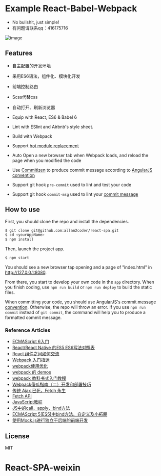 # Example React-Babel-Webpack
- No bullshit, just simple!
- 有问题请联系qq：416175716

![image](https://raw.githubusercontent.com/allan2coder/react-spa/master/screenshots/react%20spa1.png)

## Features

- 自主配置的开发环境
- 采用ES6语法，组件化、模块化开发
- 前端控制路由
- Scss代替css
- 自动打开、刷新浏览器

- Equip with React, ES6 & Babel 6
- Lint with ESlint and Airbnb's style sheet.
- Build with Webpack
- Support [hot module replacement](https://webpack.github.io/docs/hot-module-replacement.html)
- Auto Open a new browser tab when Webpack loads, and reload the page when you modified the code
- Use [Commitizen](https://github.com/commitizen/cz-cli) to produce commit message according to [AngularJS convention](https://github.com/angular/angular.js/blob/master/CONTRIBUTING.md#-git-commit-guidelines)
- Support git hook `pre-commit` used to lint and test your code
- Support git hook `commit-msg` used to lint your [commit message](https://github.com/kentcdodds/validate-commit-msg)


## How to use

First, you should clone the repo and install the dependencies.

```bash
$ git clone git@github.com:allan2coder/react-spa.git
$ cd <yourAppName>
$ npm install
```

Then, launch the project app.

```bash
$ npm start
```

You should see a new browser tap opening and a page of "index.html" in http://127.0.0.1:8080.

From there, you start to develop your own code in the `app` directory. When you finish coding, use `npm run build` or `npm run deploy` to build the static files.

When committing your code, you should use [AngularJS's commit message convention](https://github.com/angular/angular.js/blob/master/CONTRIBUTING.md#-git-commit-guidelines). Otherwise, the repo will throw an error. If you use `npm run commit` instead of `git commit`, the command will help you to produce a formatted commit message.

### Reference Articles
* [ECMAScript 6入门](http://es6.ruanyifeng.com/)
* [React/React Native 的ES5 ES6写法对照表](http://bbs.reactnative.cn/topic/15/react-react-native-%E7%9A%84es5-es6%E5%86%99%E6%B3%95%E5%AF%B9%E7%85%A7%E8%A1%A8)
* [React 组件之间如何交流](http://www.tuicool.com/articles/AzQzEbq)
* [Webpack 入门指迷](https://segmentfault.com/a/1190000002551952)
* [webpack使用优化](https://github.com/lcxfs1991/blog/issues/2)
* [webpack 的 demos](http://zhizhi.betahouse.us/2015/09/27/yi-webpackde-demos/)
* [webpack 教科书式入门教程](https://segmentfault.com/a/1190000005022872)
* [Webpack傻瓜指南（二）开发和部署技巧](https://zhuanlan.zhihu.com/p/20397902)
* [传统 Ajax 已死，Fetch 永生](http://www.jianshu.com/p/THLARe#)
* [Fetch API](https://github.github.io/fetch/)
* [JavaScript教程](http://www.liaoxuefeng.com/wiki/001434446689867b27157e896e74d51a89c25cc8b43bdb3000)
* [JS中的call、apply、bind方法](http://www.tuicool.com/articles/EVF3Eb)
* [ECMAScript 5(ES5)中bind方法、自定义及小拓展](http://www.zhangxinxu.com/wordpress/2012/10/ecmascript-es5-bind-array-slice-call-apply/)
* [使用Mock.js进行独立于后端的前端开发](https://segmentfault.com/a/1190000003087224)

## License

MIT
# React-SPA-weixin
